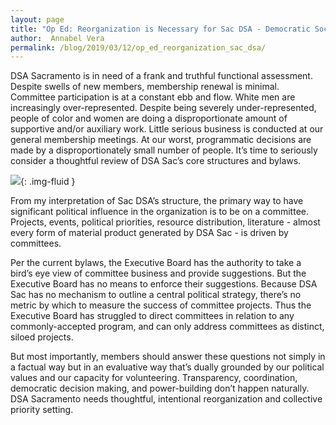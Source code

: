 ```yaml
---
layout: page
title: "Op Ed: Reorganization is Necessary for Sac DSA - Democratic Socialists of America, Sacramento"
author:  Annabel Vera
permalink: /blog/2019/03/12/op_ed_reorganization_sac_dsa/
---
```


DSA Sacramento is in need of a frank and truthful functional assessment. Despite swells of new members, membership renewal is minimal. Committee participation is at a constant ebb and flow. White men are increasingly over-represented. Despite being severely under-represented, people of color and women are doing a disproportionate amount of supportive and/or auxiliary work. Little serious business is conducted at our general membership meetings. At our worst, programmatic decisions are made by a disproportionately small number of people. It’s time to seriously consider a thoughtful review of DSA Sac’s core structures and bylaws.

![](/assets/images/sacramentodsa/pages/494/attachments/original/1552420855/image_from_ios.jpg){: .img-fluid }

From my interpretation of Sac DSA’s structure, the primary way to have significant political influence in the organization is to be on a committee. Projects, events, political priorities, resource distribution, literature - almost every form of material product generated by DSA Sac - is driven by committees.



Per the current bylaws, the Executive Board has the authority to take a bird’s eye view of committee business and provide suggestions. But the Executive Board has no means to enforce their suggestions. Because DSA Sac has no mechanism to outline a central political strategy, there’s no metric by which to measure the success of committee projects. Thus the Executive Board has struggled to direct committees in relation to any commonly-accepted program, and can only address committees as distinct, siloed projects.

But most importantly, members should answer these questions not simply in a factual way but in an evaluative way that’s dually grounded by our political values and our capacity for volunteering. Transparency, coordination, democratic decision making, and power-building don’t happen naturally. DSA Sacramento needs thoughtful, intentional reorganization and collective priority setting.
